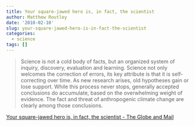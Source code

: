 ```yaml
---
title: Your square-jawed hero is, in fact, the scientist
author: Matthew Routley
date: '2010-02-10'
slug: your-square-jawed-hero-is-in-fact-the-scientist
categories:
  - science
tags: []
---
```


> Science is not a cold body of facts, but an organized system of inquiry, discovery, evaluation and learning. Science not only welcomes the correction of errors, its key attribute is that it is self-correcting over time. As new research arises, old hypotheses gain or lose support. While this process never stops, generally accepted conclusions do accumulate, based on the overwhelming weight of evidence. The fact and threat of anthropogenic climate change are clearly among those conclusions.

<a href="http://www.theglobeandmail.com/news/opinions/your-square-jawed-hero-is-in-fact-the-scientist/article1461995/">Your square-jawed hero is, in fact, the scientist - The Globe and Mail</a>